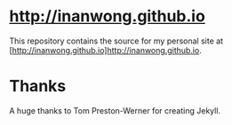 http://inanwong.github.io
=========================

This repository contains the source for my personal site at [http://inanwong.github.io]<http://inanwong.github.io>.

Thanks
======
A huge thanks to Tom Preston-Werner for creating Jekyll.
